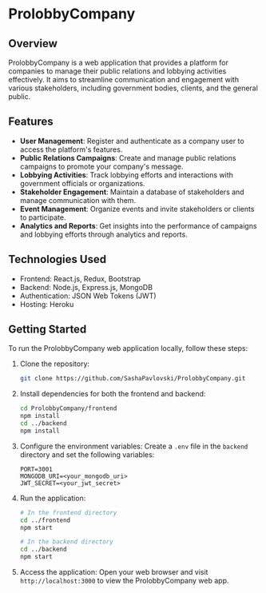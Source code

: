 # ProlobbyCompany

## Overview

ProlobbyCompany is a web application that provides a platform for companies to manage their public relations and lobbying activities effectively. It aims to streamline communication and engagement with various stakeholders, including government bodies, clients, and the general public.

## Features

- **User Management**: Register and authenticate as a company user to access the platform's features.
- **Public Relations Campaigns**: Create and manage public relations campaigns to promote your company's message.
- **Lobbying Activities**: Track lobbying efforts and interactions with government officials or organizations.
- **Stakeholder Engagement**: Maintain a database of stakeholders and manage communication with them.
- **Event Management**: Organize events and invite stakeholders or clients to participate.
- **Analytics and Reports**: Get insights into the performance of campaigns and lobbying efforts through analytics and reports.

## Technologies Used

- Frontend: React.js, Redux, Bootstrap
- Backend: Node.js, Express.js, MongoDB
- Authentication: JSON Web Tokens (JWT)
- Hosting: Heroku

## Getting Started

To run the ProlobbyCompany web application locally, follow these steps:

1. Clone the repository:
   ```bash
   git clone https://github.com/SashaPavlovski/ProlobbyCompany.git
   ```

2. Install dependencies for both the frontend and backend:
   ```bash
   cd ProlobbyCompany/frontend
   npm install
   cd ../backend
   npm install
   ```

3. Configure the environment variables:
   Create a `.env` file in the `backend` directory and set the following variables:
   ```
   PORT=3001
   MONGODB_URI=<your_mongodb_uri>
   JWT_SECRET=<your_jwt_secret>
   ```

4. Run the application:
   ```bash
   # In the frontend directory
   cd ../frontend
   npm start

   # In the backend directory
   cd ../backend
   npm start
   ```

5. Access the application:
   Open your web browser and visit `http://localhost:3000` to view the ProlobbyCompany web app.
